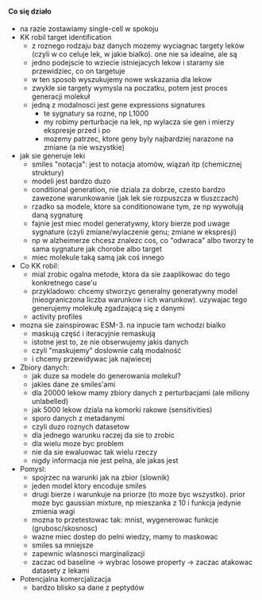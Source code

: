 #### Co się działo
- na razie zostawiamy single-cell w spokoju
- KK robil target identification
	- z roznego rodzaju baz danych mozemy wyciagnac targety leków (czyli w co celuje lek, w jakie bialko). one nie sa idealne, ale są
	- jedno podejscie to wziecie istniejacych lekow i staramy sie przewidziec, co on targetuje
	- w ten sposob wyszukujemy nowe wskazania dla lekow
	- zwykle sie targety wymysla na poczatku, potem jest proces generacji molekuł
	- jedną z modalnosci jest gene expressions signatures
		- te sygnatury sa rozne, np L1000
		- my robimy perturbacje na lek, np wylacza sie gen i mierzy ekspresje przed i po
		- mozemy patrzec, ktore geny byly najbardziej narazone na zmiane (a nie wszystkie)
- jak sie generuje leki
	- smiles "notacja": jest to notacja atomów, wiązań itp (chemicznej struktury)
	- modeli jest bardzo duzo
	- conditional generation, nie dziala za dobrze, czesto bardzo zawezone warunkowanie (jak lek sie rozpuszcza w tluszczach)
	- rzadko sa modele, ktore sa conditionowane tym, ze np wywołują daną sygnaturę
	- fajnie jest miec model generatywny, ktory bierze pod uwage sygnature (czyli zmiane/wylaczenie genu; zmiane w ekspresji)
	- np w alzheimerze chcesz znalezc cos, co "odwraca" albo tworzy te sama sygnature jak chorobe albo target
	- miec molekule taką samą jak coś innego
- Co KK robil:
	- mial zrobic ogalna metode, ktora da sie zaaplikowac do tego konkretnego case'u
	- przykladowo: chcemy stworzyc generalny generatywny model (nieograniczona liczba warunkow i ich warunkow). uzywajac tego generujemy molekułę zgadzającą się z danymi
	- activity profiles
- mozna sie zainspirowac ESM-3. na inpucie tam wchodzi bialko
	- maskują część i iteracyjnie remaskują
	- istotne jest to, ze nie obserwujemy jakis danych
	- czyli "maskujemy" doslownie całą modalność
	- i chcemy przewidywac jak najwiecej
- Zbiory danych:
	- jak duze sa modele do generowania molekul?
	- jakies dane ze smiles'ami
	- dla 20000 lekow mamy zbiory danych z perturbacjami (ale miliony unlabelled)
	- jak 5000 lekow dziala na komorki rakowe  (sensitivities)
	- sporo danych z metadanymi
	- czyli duzo roznych datasetow
	- dla jednego warunku raczej da sie to zrobic
	- dla wielu moze byc problem
	- nie da sie ewaluowac tak wielu rzeczy
	- nigdy informacja nie jest pelna, ale jakas jest
- Pomysl:
	- spojrzec na warunki jak na zbior (slownik)
	- jeden model ktory encoduje smiles
	- drugi bierze i warunkuje na priorze (to moze byc wszystko). prior moze byc gaussian mixture, np mieszanka z 10 i funkcja jedynie zmienia wagi
	- mozna to przetestowac tak: mnist, wygenerowac funkcje  (grubosc/skosnosc)
	- wazne miec dostep do pelni wiedzy, mamy to maskowac
	- smiles sa mniejsze
	- zapewnic wlasnosci marginalizacji 
	- zaczac od baseline -> wybrac losowe property -> zaczac atakowac datasety z lekami
- Potencjalna komercjalizacja
	- bardzo blisko sa dane z peptydów